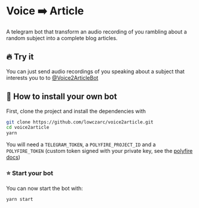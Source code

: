 # Voice ➡️ Article
A telegram bot that transform an audio recording of you rambling about a random subject into a complete blog articles.

## 🔥 Try it
You can just send audio recordings of you speaking about a subject that interests you to to [@Voice2ArticleBot](https://t.me/voice2articlebot)

## 🚀 How to install your own bot

First, clone the project and install the dependencies with

```bash
git clone https://github.com/lowczarc/voice2article.git
cd voice2article
yarn
```

You will need a `TELEGRAM_TOKEN`, a `POLYFIRE_PROJECT_ID` and a `POLYFIRE_TOKEN` (custom token signed with your private key, see the [polyfire docs](https://docs.polyfire.com/docs/login-with-your-own-auth-system))

### ⭐ Start your bot

You can now start the bot with:
```bash
yarn start
```
